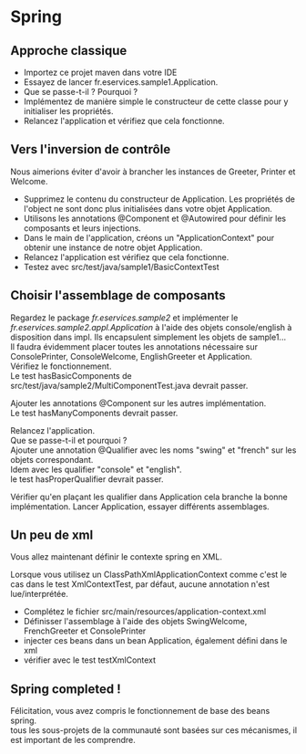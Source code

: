# Spring

## Approche classique

* Importez ce projet maven dans votre IDE
* Essayez de lancer fr.eservices.sample1.Application. 
* Que se passe-t-il ? Pourquoi ?
* Implémentez de manière simple le constructeur de cette classe pour y initialiser les propriétés.
* Relancez l'application et vérifiez que cela fonctionne.


## Vers l'inversion de contrôle

Nous aimerions éviter d'avoir à brancher les instances de Greeter, Printer et Welcome.  

* Supprimez le contenu du constructeur de Application. Les propriétés de l'object ne sont donc plus initialisées dans votre objet Application.
* Utilisons les annotations @Component et @Autowired pour définir les composants et leurs injections. 
* Dans le main de l'application, créons un "ApplicationContext" pour obtenir une instance de notre objet Application.
* Relancez l'application est vérifiez que cela fonctionne.
* Testez avec src/test/java/sample1/BasicContextTest

## Choisir l'assemblage de composants

Regardez le package _fr.eservices.sample2_ et implémenter le _fr.eservices.sample2.appl.Application_ à l'aide des objets console/english à disposition dans impl. Ils encapsulent simplement les objets de sample1...  
Il faudra évidemment placer toutes les annotations nécessaire sur ConsolePrinter, ConsoleWelcome, EnglishGreeter et Application.  
Vérifiez le fonctionnement.  
Le test hasBasicComponents de src/test/java/sample2/MultiComponentTest.java devrait passer.  


Ajouter les annotations @Component sur les autres implémentation.  
Le test hasManyComponents devrait passer. 

Relancez l'application.  
Que se passe-t-il et pourquoi ?  
Ajouter une annotation @Qualifier avec les noms "swing" et "french" sur les objets correspondant.  
Idem avec les qualifier "console" et "english".  
le test hasProperQualifier devrait passer. 

Vérifier qu'en plaçant les qualifier dans Application cela branche la bonne implémentation.
Lancer Application, essayer différents assemblages.

## Un peu de xml

Vous allez maintenant définir le contexte spring en XML.

Lorsque vous utilisez un ClassPathXmlApplicationContext comme c'est le cas dans le test XmlContextTest, par défaut, aucune annotation n'est lue/interprétée.

* Complétez le fichier src/main/resources/application-context.xml
* Définisser l'assemblage à l'aide des objets SwingWelcome, FrenchGreeter et ConsolePrinter
* injecter ces beans dans un bean Application, également défini dans le xml
* vérifier avec le test testXmlContext


## Spring completed !

Félicitation, vous avez compris le fonctionnement de base des beans spring.  
tous les sous-projets de la communauté sont basées sur ces mécanismes, il est important de les comprendre.

